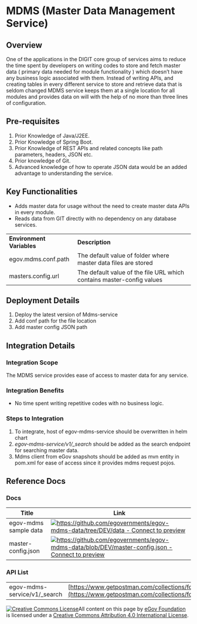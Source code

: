 # MDMS (Master Data Management Service)

## Overview

One of the applications in the DIGIT core group of services aims to reduce the time spent by developers on writing codes to store and fetch master data ( primary data needed for module functionality ) which doesn’t have any business logic associated with them. Instead of writing APIs, and creating tables in every different service to store and retrieve data that is seldom changed MDMS service keeps them at a single location for all modules and provides data on will with the help of no more than three lines of configuration.

## **Pre-requisites**

1. Prior Knowledge of Java/J2EE.
2. Prior Knowledge of Spring Boot.
3. Prior Knowledge of REST APIs and related concepts like path parameters, headers, JSON etc.
4. Prior knowledge of Git.
5. Advanced knowledge of how to operate JSON data would be an added advantage to understanding the service.

## **Key Functionalities**

* Adds master data for usage without the need to create master data APIs in every module.
* Reads data from GIT directly with no dependency on any database services.

|                           |                                                                       |
| ------------------------- | --------------------------------------------------------------------- |
| **Environment Variables** | **Description**                                                       |
| egov.mdms.conf.path       | The default value of folder where master data files are stored        |
| masters.config.url        | The default value of the file URL which contains master-config values |

## Deployment Details <a href="#deployment-details" id="deployment-details"></a>

1. Deploy the latest version of Mdms-service
2. Add conf path for the file location
3. Add master config JSON path

## **Integration Details**

### Integration Scope <a href="#integration-scope" id="integration-scope"></a>

The MDMS service provides ease of access to master data for any service.

### Integration Benefits <a href="#integration-benefits" id="integration-benefits"></a>

* No time spent writing repetitive codes with no business logic.

### Steps to Integration <a href="#steps-to-integration" id="steps-to-integration"></a>

1. To integrate, host of egov-mdms-service should be overwritten in helm chart
2. _egov-mdms-service/v1/\_search_ should be added as the search endpoint for searching master data.
3. Mdms client from eGov snapshots should be added as mvn entity in pom.xml for ease of access since it provides mdms request pojos.

## Reference Docs

### Docs

| Title                 | Link                                                                                                                                                                                                                          |
| --------------------- | ----------------------------------------------------------------------------------------------------------------------------------------------------------------------------------------------------------------------------- |
| egov-mdms sample data | [![](https://github.githubassets.com/favicon.ico)https://github.com/egovernments/egov-mdms-data/tree/DEV/data - Connect to preview](https://github.com/egovernments/egov-mdms-data/tree/DEV/data)                             |
| master-config.json    | [![](https://github.githubassets.com/favicon.ico)https://github.com/egovernments/egov-mdms-data/blob/DEV/master-config.json - Connect to preview](https://github.com/egovernments/egov-mdms-data/blob/DEV/master-config.json) |

### API List <a href="#api-list" id="api-list"></a>

|                               |                                                                                                                            |
| ----------------------------- | -------------------------------------------------------------------------------------------------------------------------- |
| egov-mdms-service/v1/\_search | [https://www.getpostman.com/collections/fcc9a71375b674de1308](https://www.getpostman.com/collections/fcc9a71375b674de1308) |

[![Creative Commons License](https://i.creativecommons.org/l/by/4.0/80x15.png)](http://creativecommons.org/licenses/by/4.0/)All content on this page by [eGov Foundation ](https://egov.org.in/)is licensed under a [Creative Commons Attribution 4.0 International License](http://creativecommons.org/licenses/by/4.0/).
